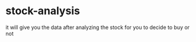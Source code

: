 # stock-analysis
it will give you the data after analyzing the stock for you to decide to buy or not
